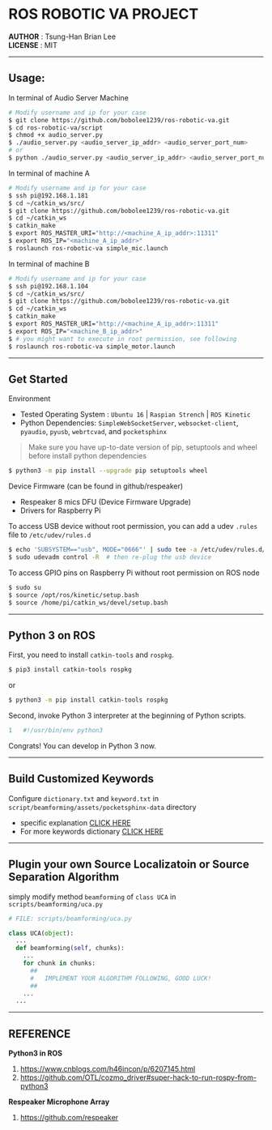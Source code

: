 # ROS ROBOTIC VA PROJECT

__AUTHOR__ : Tsung-Han Brian Lee <br />
__LICENSE__ : MIT

---

## Usage:

In terminal of Audio Server Machine
```bash
# Modify username and ip for your case
$ git clone https://github.com/bobolee1239/ros-robotic-va.git
$ cd ros-robotic-va/script
$ chmod +x audio_server.py
$ ./audio_server.py <audio_server_ip_addr> <audio_server_port_num>
# or
$ python ./audio_server.py <audio_server_ip_addr> <audio_server_port_num>
```

In terminal of machine A
```bash
# Modify username and ip for your case
$ ssh pi@192.168.1.181
$ cd ~/catkin_ws/src/
$ git clone https://github.com/bobolee1239/ros-robotic-va.git
$ cd ~/catkin_ws
$ catkin_make
$ export ROS_MASTER_URI="http://<machine_A_ip_addr>:11311"
$ export ROS_IP="<machine_A_ip_addr>"
$ roslaunch ros-robotic-va simple_mic.launch
```

In terminal of machine B
```bash
# Modify username and ip for your case
$ ssh pi@192.168.1.104
$ cd ~/catkin_ws/src/
$ git clone https://github.com/bobolee1239/ros-robotic-va.git
$ cd ~/catkin_ws
$ catkin_make
$ export ROS_MASTER_URI="http://<machine_A_ip_addr>:11311"
$ export ROS_IP="<machine_B_ip_addr>"
$ # you might want to execute in root permission, see following
$ roslaunch ros-robotic-va simple_motor.launch
```

---

## Get Started

Environment
  * Tested Operating System : `Ubuntu 16` | `Raspian Strench` | `ROS Kinetic`
  * Python Dependencies: `SimpleWebSocketServer`, `websocket-client`, `pyaudio`, `pyusb`, `webrtcvad`, and `pocketsphinx`

>  Make sure you have up-to-date version of pip, setuptools and wheel before install python dependencies

```bash
$ python3 -m pip install --upgrade pip setuptools wheel
```

Device Firmware (can be found in github/respeaker)
  * Respeaker 8 mics DFU (Device Firmware Upgrade)
  * Drivers for Raspberry Pi

To access USB device without root permission, you can add a udev `.rules` file to `/etc/udev/rules.d`
```bash
$ echo 'SUBSYSTEM=="usb", MODE="0666"' | sudo tee -a /etc/udev/rules.d/60-usb.rules
$ sudo udevadm control -R  # then re-plug the usb device
```
To access GPIO pins on Raspberry Pi without root permission on ROS node
```bash
$ sudo su
$ source /opt/ros/kinetic/setup.bash
$ source /home/pi/catkin_ws/devel/setup.bash
```


---

## Python 3 on ROS

First, you need to install `catkin-tools` and `rospkg`.
```bash
$ pip3 install catkin-tools rospkg
```
or
```bash
$ python3 -m pip install catkin-tools rospkg
```
Second, invoke Python 3 interpreter at the beginning of Python scripts.
```python
1   #!/usr/bin/env python3
```
Congrats! You can develop in Python 3 now.

---

## Build Customized Keywords

Configure `dictionary.txt` and `keyword.txt` in `script/beamforming/assets/pocketsphinx-data` directory
<ul>
	<li>specific explanation
    <a href="https://github.com/respeaker/get_started_with_respeaker/issues/68">CLICK HERE</a>
  </li>
	<li>For more keywords dictionary
		<a href="https://raw.githubusercontent.com/respeaker/pocketsphinx-data/master/dictionary.txt">CLICK HERE</a>
  </li>
</ul>

---

## Plugin your own Source Localizatoin or Source Separation Algorithm

simply modify method `beamforming` of `class UCA` in `scripts/beamforming/uca.py`
```python
# FILE: scripts/beamforming/uca.py

class UCA(object):
  ...
  def beamforming(self, chunks):
    ...
    for chunk in chunks:
      ##
      #   IMPLEMENT YOUR ALGORITHM FOLLOWING, GOOD LUCK!
      ##
    ...
  ...
```

---

## REFERENCE

__Python3 in ROS__
  1. https://www.cnblogs.com/h46incon/p/6207145.html
  2. https://github.com/OTL/cozmo_driver#super-hack-to-run-rospy-from-python3

__Respeaker Microphone Array__
  1. https://github.com/respeaker
